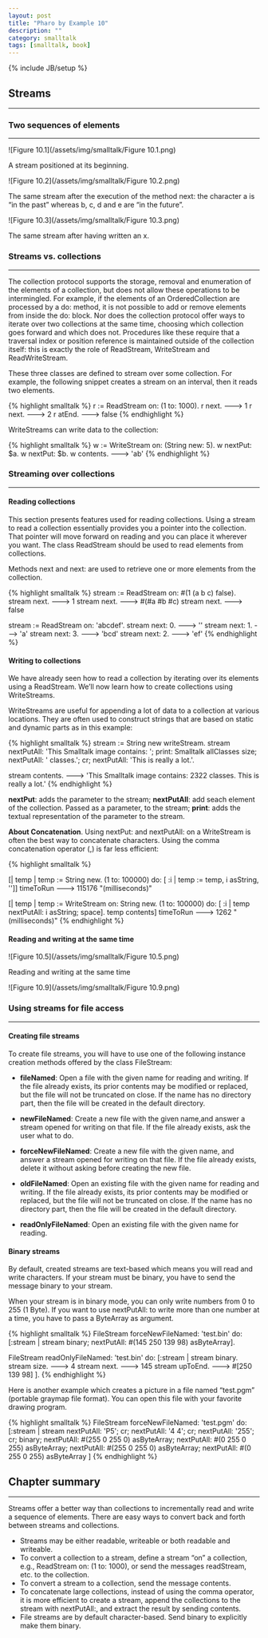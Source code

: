 ```yaml
---
layout: post
title: "Pharo by Example 10"
description: ""
category: smalltalk
tags: [smalltalk, book]
---
```

{% include JB/setup %}

## Streams
---

### Two sequences of elements
---

![Figure 10.1](/assets/img/smalltalk/Figure 10.1.png)

A stream positioned at its beginning.

![Figure 10.2](/assets/img/smalltalk/Figure 10.2.png)

The same stream after the execution of the method next: the character a is “in the past” whereas b, c, d and e are “in the future”.

![Figure 10.3](/assets/img/smalltalk/Figure 10.3.png)

The same stream after having written an x.

### Streams vs. collections
---

The collection protocol supports the storage, removal and enumeration of the elements of a collection, but does not allow these operations to be intermingled. For example, if the elements of an OrderedCollection are processed by a do: method, it is not possible to add or remove elements from inside the do: block. Nor does the collection protocol offer ways to iterate over two collections at the same time, choosing which collection goes forward and which does not. Procedures like these require that a traversal index or position reference is maintained outside of the collection itself: this is exactly the role of ReadStream, WriteStream and ReadWriteStream.

These three classes are defined to stream over some collection. For example, the following snippet creates a stream on an interval, then it reads two elements.

{% highlight smalltalk %}
r := ReadStream on: (1 to: 1000).
r next.  ---> 1
r next.  ---> 2
r atEnd.  ---> false
{% endhighlight %}

WriteStreams can write data to the collection:

{% highlight smalltalk %}
w := WriteStream on: (String new: 5). w nextPut: $a.
w nextPut: $b.
w contents. ---> 'ab'
{% endhighlight %}

### Streaming over collections
---

#### Reading collections

This section presents features used for reading collections. Using a stream to read a collection essentially provides you a pointer into the collection. That pointer will move forward on reading and you can place it wherever you want. The class ReadStream should be used to read elements from collections.

Methods next and next: are used to retrieve one or more elements from the collection.

{% highlight smalltalk %}
stream := ReadStream on: #(1 (a b c) false).
stream next. ---> 1
stream next. ---> #(#a #b #c)
stream next. ---> false

stream := ReadStream on: 'abcdef'.
stream next: 0. ---> ''
stream next: 1. ---> 'a'
stream next: 3. ---> 'bcd'
stream next: 2. ---> 'ef'
{% endhighlight %}

#### Writing to collections

We have already seen how to read a collection by iterating over its elements using a ReadStream. We’ll now learn how to create collections using WriteStreams.

WriteStreams are useful for appending a lot of data to a collection at various locations. They are often used to construct strings that are based on static and dynamic parts as in this example:

{% highlight smalltalk %}
stream := String new writeStream.
stream
    nextPutAll: 'This Smalltalk image contains: ';
    print: Smalltalk allClasses size;
    nextPutAll: ' classes.';
    cr;
    nextPutAll: 'This is really a lot.'.

stream contents. ---> 'This Smalltalk image contains: 2322 classes. This is really a lot.'
{% endhighlight %}

**nextPut**: adds the parameter to the stream;
**nextPutAll**: add seach element of the collection. Passed as a parameter, to the stream;
**print**: adds the textual representation of the parameter to the stream.

**About Concatenation**. Using nextPut: and nextPutAll: on a WriteStream is often the best way to concatenate characters. Using the comma concatenation operator (,) is far less efficient:

{% highlight smalltalk %}

[| temp |
    temp := String new.
    (1 to: 100000)
    do: [ :i | temp := temp, i asString, '']] timeToRun ---> 115176 "(milliseconds)"

[| temp |
    temp := WriteStream on: String new.
    (1 to: 100000)
    do: [ :i | temp nextPutAll: i asString; space].
    temp contents] timeToRun ---> 1262 "(milliseconds)"
{% endhighlight %}

#### Reading and writing at the same time

![Figure 10.5](/assets/img/smalltalk/Figure 10.5.png)

Reading and writing at the same time

![Figure 10.9](/assets/img/smalltalk/Figure 10.9.png)


### Using streams for file access
---

#### Creating file streams
To create file streams, you will have to use one of the following instance creation methods offered by the class FileStream:

* **fileNamed**: Open a file with the given name for reading and writing. If the file already exists, its prior contents may be modified or replaced, but the file will not be truncated on close. If the name has no directory part, then the file will be created in the default directory.

* **newFileNamed**: Create a new file with the given name,and answer a stream opened for writing on that file. If the file already exists, ask the user what to do.

* **forceNewFileNamed**: Create a new file with the given name, and answer a stream opened for writing on that file. If the file already exists, delete it without asking before creating the new file.

* **oldFileNamed**: Open an existing file with the given name for reading and writing. If the file already exists, its prior contents may be modified or replaced, but the file will not be truncated on close. If the name has no directory part, then the file will be created in the default directory.

* **readOnlyFileNamed**: Open an existing file with the given name for reading.

#### Binary streams

By default, created streams are text-based which means you will read and write characters. If your stream must be binary, you have to send the message binary to your stream.

When your stream is in binary mode, you can only write numbers from 0 to 255 (1 Byte). If you want to use nextPutAll: to write more than one number at a time, you have to pass a ByteArray as argument.

{% highlight smalltalk %}
FileStream
    forceNewFileNamed: 'test.bin'
    do: [:stream |
        stream
        binary;
        nextPutAll: #(145 250 139 98) asByteArray].

FileStream
readOnlyFileNamed: 'test.bin'
    do: [:stream |
        stream binary.
        stream size. ---> 4
        stream next. ---> 145
        stream upToEnd. ---> #[250 139 98] ].
{% endhighlight %}

Here is another example which creates a picture in a file named “test.pgm” (portable graymap file format). You can open this file with your favorite drawing program.

{% highlight smalltalk %}
FileStream
    forceNewFileNamed: 'test.pgm'
    do: [:stream |
        stream
            nextPutAll: 'P5'; cr;
            nextPutAll: '4 4'; cr;
            nextPutAll: '255'; cr;
            binary;
            nextPutAll: #(255 0 255 0) asByteArray;
            nextPutAll: #(0 255 0 255) asByteArray;
            nextPutAll: #(255 0 255 0) asByteArray;
            nextPutAll: #(0 255 0 255) asByteArray
    ]
{% endhighlight %}

## Chapter summary
---

Streams offer a better way than collections to incrementally read and write a sequence of elements. There are easy ways to convert back and forth between streams and collections.

* Streams may be either readable, writeable or both readable and writeable.
* To convert a collection to a stream, define a stream “on” a collection, e.g., ReadStream on: (1 to: 1000), or send the messages readStream, etc. to the collection.
* To convert a stream to a collection, send the message contents.
* To concatenate large collections, instead of using the comma operator, it is more efficient to create a stream, append the collections to the stream with nextPutAll:, and extract the result by sending contents.
* File streams are by default character-based. Send binary to explicitly make them binary.
